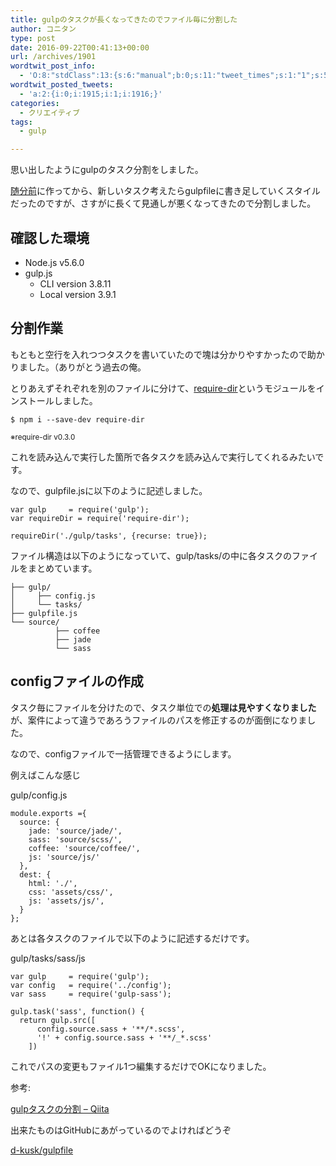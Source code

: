 ```yaml
---
title: gulpのタスクが長くなってきたのでファイル毎に分割した
author: コニタン
type: post
date: 2016-09-22T00:41:13+00:00
url: /archives/1901
wordtwit_post_info:
  - 'O:8:"stdClass":13:{s:6:"manual";b:0;s:11:"tweet_times";s:1:"1";s:5:"delay";s:1:"0";s:7:"enabled";s:1:"1";s:10:"separation";i:60;s:7:"version";s:3:"3.7";s:14:"tweet_template";b:0;s:6:"status";i:2;s:6:"result";a:0:{}s:13:"tweet_counter";i:3;s:13:"tweet_log_ids";a:2:{i:0;i:1915;i:1;i:1916;}s:9:"hash_tags";a:0:{}s:8:"accounts";a:1:{i:0;s:6:"skd_nw";}}'
wordtwit_posted_tweets:
  - 'a:2:{i:0;i:1915;i:1;i:1916;}'
categories:
  - クリエイティブ
tags:
  - gulp

---
```

思い出したようにgulpのタスク分割をしました。
  
[随分前][1]に作ってから、新しいタスク考えたらgulpfileに書き足していくスタイルだったのですが、さすがに長くて見通しが悪くなってきたので分割しました。

## 確認した環境

  * Node.js v5.6.0
  * gulp.js 
      * CLI version 3.8.11
      * Local version 3.9.1

## 分割作業

もともと空行を入れつつタスクを書いていたので塊は分かりやすかったので助かりました。（ありがとう過去の俺。

とりあえずそれぞれを別のファイルに分けて、[require-dir][2]というモジュールをインストールしました。

    $ npm i --save-dev require-dir
    

<small>※require-dir v0.3.0</small>

これを読み込んで実行した箇所で各タスクを読み込んで実行してくれるみたいです。
  
なので、gulpfile.jsに以下のように記述しました。

    var gulp     = require('gulp');
    var requireDir = require('require-dir');
    
    requireDir('./gulp/tasks', {recurse: true});
    

ファイル構造は以下のようになっていて、gulp/tasks/の中に各タスクのファイルをまとめています。

    ├── gulp/
    │     ├── config.js
    │     └── tasks/
    ├── gulpfile.js
    └── source/
              ├── coffee
              ├── jade
              └── sass
    

## configファイルの作成

タスク毎にファイルを分けたので、タスク単位での**処理は見やすくなりました**が、案件によって違うであろうファイルのパスを修正するのが面倒になりました。
  
なので、configファイルで一括管理できるようにします。

例えばこんな感じ

gulp/config.js

    module.exports ={
      source: {
        jade: 'source/jade/',
        sass: 'source/scss/',
        coffee: 'source/coffee/',
        js: 'source/js/'
      },
      dest: {
        html: './',
        css: 'assets/css/',
        js: 'assets/js/',
      }
    };
    

あとは各タスクのファイルで以下のように記述するだけです。

gulp/tasks/sass/js

    var gulp     = require('gulp');
    var config   = require('../config');
    var sass     = require('gulp-sass');
    
    gulp.task('sass', function() {
      return gulp.src([
          config.source.sass + '**/*.scss',
          '!' + config.source.sass + '**/_*.scss'
        ])
    
    

これでパスの変更もファイル1つ編集するだけでOKになりました。

参考:
  
[gulpタスクの分割 &#8211; Qiita][3]

出来たものはGitHubにあがっているのでよければどうぞ
  
[d-kusk/gulpfile][4]

 [1]: http://peng-note.com/archives/1322
 [2]: https://www.npmjs.com/package/require-dir
 [3]: http://qiita.com/dhun/items/c8633800097f1e7ecf70
 [4]: https://github.com/d-kusk/gulpfile